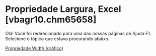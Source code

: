 
# Propriedade Largura, Excel [vbagr10.chm65658]

Olá! Você foi redirecionado para uma das nossas páginas de Ajuda F1. Selecione o tópico que estava procurando abaixo.

[Propriedade Width (gráfico)](http://msdn.microsoft.com/library/715e889e-184e-5021-3ad9-029dd78e3147%28Office.15%29.aspx)
